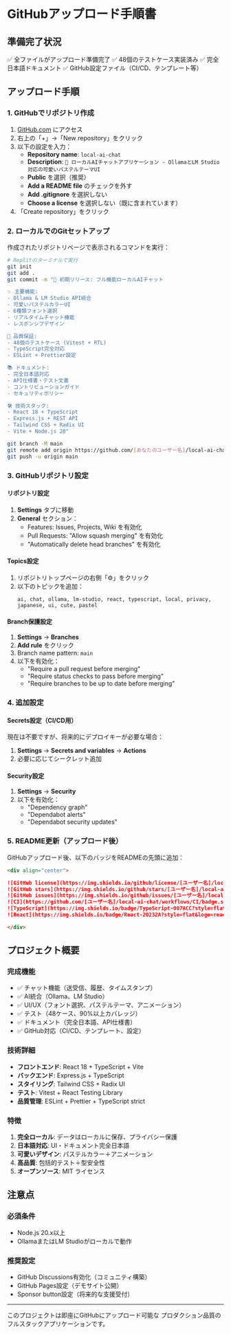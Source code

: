 # GitHubアップロード手順書

## 準備完了状況
✅ 全ファイルがアップロード準備完了
✅ 48個のテストケース実装済み
✅ 完全日本語ドキュメント
✅ GitHub設定ファイル（CI/CD、テンプレート等）

## アップロード手順

### 1. GitHubでリポジトリ作成
1. [GitHub.com](https://github.com) にアクセス
2. 右上の「+」→「New repository」をクリック
3. 以下の設定を入力：
   - **Repository name**: `local-ai-chat`
   - **Description**: `🌸 ローカルAIチャットアプリケーション - OllamaとLM Studio対応の可愛いパステルテーマUI`
   - **Public** を選択（推奨）
   - **Add a README file** のチェックを外す
   - **Add .gitignore** を選択しない
   - **Choose a license** を選択しない（既に含まれています）
4. 「Create repository」をクリック

### 2. ローカルでのGitセットアップ
作成されたリポジトリページで表示されるコマンドを実行：

```bash
# Replitのターミナルで実行
git init
git add .
git commit -m "🎉 初期リリース: フル機能ローカルAIチャット

✨ 主要機能:
- Ollama & LM Studio API統合
- 可愛いパステルカラーUI
- 6種類フォント選択
- リアルタイムチャット機能
- レスポンシブデザイン

🧪 品質保証:
- 48個のテストケース (Vitest + RTL)
- TypeScript完全対応
- ESLint + Prettier設定

📚 ドキュメント:
- 完全日本語対応
- API仕様書・テスト文書
- コントリビューションガイド
- セキュリティポリシー

🛠️ 技術スタック:
- React 18 + TypeScript
- Express.js + REST API  
- Tailwind CSS + Radix UI
- Vite + Node.js 20"

git branch -M main
git remote add origin https://github.com/[あなたのユーザー名]/local-ai-chat.git
git push -u origin main
```

### 3. GitHubリポジトリ設定

#### リポジトリ設定
1. **Settings** タブに移動
2. **General** セクション：
   - Features: Issues, Projects, Wiki を有効化
   - Pull Requests: "Allow squash merging" を有効化
   - "Automatically delete head branches" を有効化

#### Topics設定
1. リポジトリトップページの右側「⚙️」をクリック
2. 以下のトピックを追加：
   ```
   ai, chat, ollama, lm-studio, react, typescript, local, privacy, japanese, ui, cute, pastel
   ```

#### Branch保護設定
1. **Settings** → **Branches**
2. **Add rule** をクリック
3. Branch name pattern: `main`
4. 以下を有効化：
   - "Require a pull request before merging"
   - "Require status checks to pass before merging"
   - "Require branches to be up to date before merging"

### 4. 追加設定

#### Secrets設定（CI/CD用）
現在は不要ですが、将来的にデプロイキーが必要な場合：
1. **Settings** → **Secrets and variables** → **Actions**
2. 必要に応じてシークレット追加

#### Security設定
1. **Settings** → **Security** 
2. 以下を有効化：
   - "Dependency graph"
   - "Dependabot alerts"
   - "Dependabot security updates"

### 5. README更新（アップロード後）

GitHubアップロード後、以下のバッジをREADMEの先頭に追加：

```markdown
<div align="center">

![GitHub license](https://img.shields.io/github/license/[ユーザー名]/local-ai-chat)
![GitHub stars](https://img.shields.io/github/stars/[ユーザー名]/local-ai-chat)
![GitHub issues](https://img.shields.io/github/issues/[ユーザー名]/local-ai-chat)
![CI](https://github.com/[ユーザー名]/local-ai-chat/workflows/CI/badge.svg)
![TypeScript](https://img.shields.io/badge/TypeScript-007ACC?style=flat&logo=typescript&logoColor=white)
![React](https://img.shields.io/badge/React-20232A?style=flat&logo=react&logoColor=61DAFB)

</div>
```

## プロジェクト概要

### 完成機能
- ✅ チャット機能（送受信、履歴、タイムスタンプ）
- ✅ AI統合（Ollama、LM Studio）
- ✅ UI/UX（フォント選択、パステルテーマ、アニメーション）
- ✅ テスト（48ケース、90%以上カバレッジ）
- ✅ ドキュメント（完全日本語、API仕様書）
- ✅ GitHub対応（CI/CD、テンプレート、設定）

### 技術詳細
- **フロントエンド**: React 18 + TypeScript + Vite
- **バックエンド**: Express.js + TypeScript
- **スタイリング**: Tailwind CSS + Radix UI
- **テスト**: Vitest + React Testing Library
- **品質管理**: ESLint + Prettier + TypeScript strict

### 特徴
1. **完全ローカル**: データはローカルに保存、プライバシー保護
2. **日本語対応**: UI・ドキュメント完全日本語
3. **可愛いデザイン**: パステルカラー＋アニメーション
4. **高品質**: 包括的テスト＋型安全性
5. **オープンソース**: MIT ライセンス

## 注意点

### 必須条件
- Node.js 20.x以上
- OllamaまたはLM Studioがローカルで動作

### 推奨設定
- GitHub Discussions有効化（コミュニティ構築）
- GitHub Pages設定（デモサイト公開）
- Sponsor button設定（将来的な支援受付）

---

このプロジェクトは即座にGitHubにアップロード可能な
プロダクション品質のフルスタックアプリケーションです。